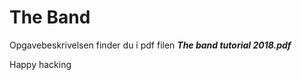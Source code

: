 # The Band

Opgavebeskrivelsen finder du i pdf filen ***The band tutorial 2018.pdf***

Happy hacking
